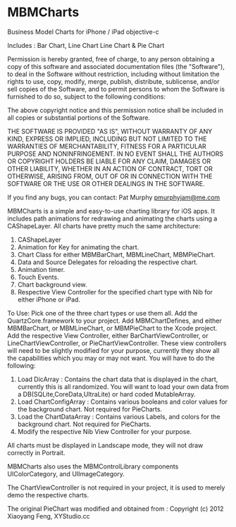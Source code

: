 MBMCharts
=========

Business Model Charts for iPhone / iPad objective-c

Includes : Bar Chart, Line Chart Line Chart & Pie Chart

Permission is hereby granted, free of charge, to any person
obtaining a copy of this software and associated documentation
files (the "Software"), to deal in the Software without
restriction, including without limitation the rights to use,
copy, modify, merge, publish, distribute, sublicense, and/or sell
copies of the Software, and to permit persons to whom the
Software is furnished to do so, subject to the following
conditions:

The above copyright notice and this permission notice shall be
included in all copies or substantial portions of the Software.

THE SOFTWARE IS PROVIDED "AS IS", WITHOUT WARRANTY OF ANY KIND,
EXPRESS OR IMPLIED, INCLUDING BUT NOT LIMITED TO THE WARRANTIES
OF MERCHANTABILITY, FITNESS FOR A PARTICULAR PURPOSE AND
NONINFRINGEMENT. IN NO EVENT SHALL THE AUTHORS OR COPYRIGHT
HOLDERS BE LIABLE FOR ANY CLAIM, DAMAGES OR OTHER LIABILITY,
WHETHER IN AN ACTION OF CONTRACT, TORT OR OTHERWISE, ARISING
FROM, OUT OF OR IN CONNECTION WITH THE SOFTWARE OR THE USE OR
OTHER DEALINGS IN THE SOFTWARE.

If you find any bugs, you can contact:
Pat Murphy
pmurphyjam@me.com

MBMCharts is a simple and easy-to-use charting library for iOS apps. 
It includes path animations for redrawing and animating the charts using a CAShapeLayer.
All charts have pretty much the same architecture:
1) CAShapeLayer
2) Animation for Key for animating the chart.
3) Chart Class for either MBMBarChart, MBMLineChart, MBMPieChart.
4) Data and Source Delegates for reloading the respective chart.
5) Animation timer.
6) Touch Events.
7) Chart background view.
8) Respective View Controller for the specified chart type with Nib for either iPhone or iPad.

To Use:
Pick one of the three chart types or use them all. Add the QuartzCore.framework to your project.
Add MBMChartDefines, and either MBMBarChart, or MBMLineChart, or MBMPieChart to the Xcode project.
Add the respective View Controller, either BarChartViewController, or LineChartViewController, or PieChartViewController.
These view controllers will need to be slightly modified for your purpose, currently they show all the capabilities
which you may or may not want.
You will have to do the following:
1) Load DicArray : Contains the chart data that is displayed in the chart, currently this is all randomized.
   You will want to load your own data from a DB(SQLite,CoreData,UltraLite) or hard coded MutableArray.
2) Load ChartConfigArray : Contains various booleans and color values for the background chart. 
   Not required for PieCharts.
3) Load the ChartDataArray : Contains various Labels, and colors for the background chart.
   Not required for PieCharts.
4) Modify the respective Nib View Controller for your purpose.

All charts must be displayed in Landscape mode, they will not draw correctly in Portrait.

MBMCharts also uses the MBMControlLibrary components UIColorCategory, and UIImageCategory.

The ChartViewController is not required in your project, it is used to merely demo the respective charts.

The original PieChart was modified and obtained from : 
Copyright (c) 2012 Xiaoyang Feng, XYStudio.cc

